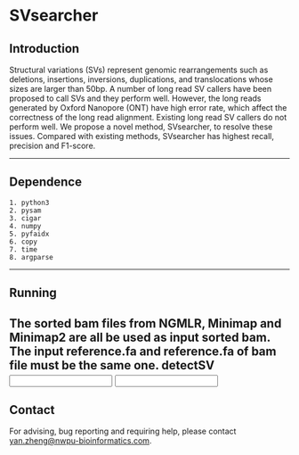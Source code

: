 # SVsearcher
## Introduction
Structural variations (SVs) represent genomic rearrangements such as deletions, insertions, inversions, duplications, and translocations whose sizes are larger than 50bp. A number of long read SV callers have been proposed to call SVs and they perform well. However, the long reads generated by Oxford Nanopore (ONT) have high error rate, which affect the correctness of the long read alignment. Existing long read SV callers do not perform well. We propose a novel method, SVsearcher, to resolve these issues. Compared with existing methods, SVsearcher has highest recall, precision and F1-score.	

---
## Dependence
    1. python3
	2. pysam
	3. cigar
	4. numpy
	5. pyfaidx
	6. copy
	7. time
	8. argparse
---
## Running
The sorted bam files from NGMLR, Minimap and Minimap2 are all be used as input sorted bam. The input reference.fa and reference.fa of bam file must be the same one.
    detectSV <input sorted bam> <input reference.fa>	
---
## Contact
For advising, bug reporting and requiring help, please contact yan.zheng@nwpu-bioinformatics.com.
